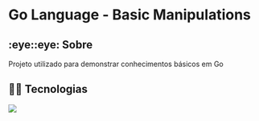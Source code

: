 <h1>Go Language - Basic Manipulations</h1>

<h2>:eye::eye: Sobre</h2>
<p>Projeto utilizado para demonstrar conhecimentos básicos em Go</p>

## :rocket::rocket: Tecnologias
<div>
  <a href="https://go.dev/" target="_blank" ><img src="https://img.shields.io/badge/go-%2300ADD8.svg?style=for-the-badge&logo=go&logoColor=white"></a>

</div>
